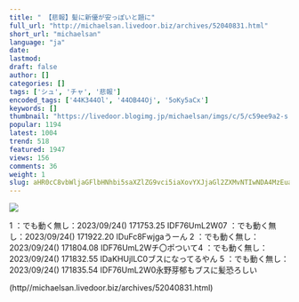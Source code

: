 ```yaml
---
title: " 【悲報】髪に新優が安っぽいと題に"
full_url: "http://michaelsan.livedoor.biz/archives/52040831.html"
short_url: "michaelsan"
language: "ja"
date: 
lastmod: 
draft: false
author: []
categories: []
tags: ['シュ', 'チャ', '悲報']
encoded_tags: ['44K344Ol', '44OB44Oj', '5oKy5aCx']
keywords: []
thumbnail: "https://livedoor.blogimg.jp/michaelsan/imgs/c/5/c59ee9a2-s.jpg"
popular: 1194
latest: 1004
trend: 518
featured: 1947
views: 156
comments: 36
weight: 1
slug: aHR0cC8vbWljaGFlbHNhbi5saXZlZG9vci5iaXovYXJjaGl2ZXMvNTIwNDA4MzEuaHRtbA==
---
```


![](https://livedoor.blogimg.jp/michaelsan/imgs/c/5/c59ee9a2-s.jpg)

1 ：でも動く無し：2023/09/24() 171753.25 IDF76UmL2W07 ：でも動く無し：2023/09/24() 171922.20 IDuFc8Fwjgaうーん 2 ：でも動く無し：2023/09/24() 171804.08 IDF76UmL2Wチ〇ポついて4 ：でも動く無し：2023/09/24() 171832.55 IDaKHUjILC0ブスになってるやん 5 ：でも動く無し：2023/09/24() 171835.54 IDF76UmL2W0永野芽郁もブスに髪恐ろしい

(http//michaelsan.livedoor.biz/archives/52040831.html)
